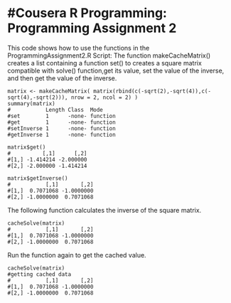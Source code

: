 #Cousera R Programming: Programming Assignment 2
========================================================
This code shows how to use the functions in the ProgrammingAssignment2.R Script:
The function makeCacheMatrix() creates a list containing a function set() to creates a square matrix compatible with solve() function,get its value, set the value of the inverse, and then get the value of the inverse.

```{r}
matrix <- makeCacheMatrix( matrix(rbind(c(-sqrt(2),-sqrt(4)),c(-sqrt(4),-sqrt(2))), nrow = 2, ncol = 2) )
summary(matrix)
#           Length Class  Mode    
#set        1      -none- function
#get        1      -none- function
#setInverse 1      -none- function
#getInverse 1      -none- function
```

```{r}
matrix$get()
#          [,1]      [,2]
#[1,] -1.414214 -2.000000
#[2,] -2.000000 -1.414214
```

```{r}
matrix$getInverse()
#           [,1]       [,2]
#[1,]  0.7071068 -1.0000000
#[2,] -1.0000000  0.7071068
```

The following function calculates the inverse of the square matrix.

```{r}
cacheSolve(matrix)
#           [,1]       [,2]
#[1,]  0.7071068 -1.0000000
#[2,] -1.0000000  0.7071068
```

Run the function again to get the cached value.

```{r}
cacheSolve(matrix)
#getting cached data
#           [,1]       [,2]
#[1,]  0.7071068 -1.0000000
#[2,] -1.0000000  0.7071068
```




